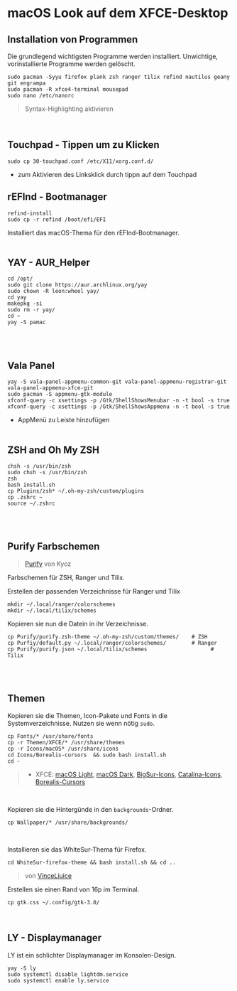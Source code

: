# macOS Look auf dem XFCE-Desktop <br />
## Installation von Programmen
Die grundlegend wichtigsten Programme werden installiert. Unwichtige, vorinstallierte Programme werden gelöscht.
```
sudo pacman -Syyu firefox plank zsh ranger tilix refind nautilus geany git engrampa
sudo pacman -R xfce4-terminal mousepad
sudo nano /etc/nanorc
```
> Syntax-Highlighting aktivieren 
<br />

## Touchpad - Tippen um zu Klicken
```
sudo cp 30-touchpad.conf /etc/X11/xorg.conf.d/
```
- zum Aktivieren des Linksklick durch tippn auf dem Touchpad <br />

## rEFInd - Bootmanager
```
refind-install
sudo cp -r refind /boot/efi/EFI
```
Installiert das macOS-Thema für den rEFInd-Bootmanager. <br /> <br />

## YAY - AUR_Helper
```
cd /opt/
sudo git clone https://aur.archlinux.org/yay
sudo chown -R leon:wheel yay/
cd yay
makepkg -si
sudo rm -r yay/
cd ~
yay -S pamac
``` 
<br /> <br />

## Vala Panel
```
yay -S vala-panel-appmenu-common-git vala-panel-appmenu-registrar-git vala-panel-appmenu-xfce-git
sudo pacman -S appmenu-gtk-module
xfconf-query -c xsettings -p /Gtk/ShellShowsMenubar -n -t bool -s true
xfconf-query -c xsettings -p /Gtk/ShellShowsAppmenu -n -t bool -s true
```
- AppMenü zu Leiste hinzufügen
<br /> <br />
## ZSH and Oh My ZSH
```
chsh -s /usr/bin/zsh
sudo chsh -s /usr/bin/zsh
zsh
bash install.sh
cp Plugins/zsh* ~/.oh-my-zsh/custom/plugins
cp .zshrc ~
source ~/.zshrc
```
<br /> <br />
## Purify Farbschemen
> [Purify](https://github.com/kyoz/purify0) von Kyoz

Farbschemen für ZSH, Ranger und Tilix.

Erstellen der passenden Verzeichnisse für Ranger und Tilix 
```
mkdir ~/.local/ranger/colorschemes
mkdir ~/.local/tilix/schemes
```

Kopieren sie nun die Datein in ihr Verzeichnisse.
```
cp Purify/purify.zsh-theme ~/.oh-my-zsh/custom/themes/	  # ZSH
cp Purfiy/default.py ~/.local/ranger/colorschemes/	  	  # Ranger
cp Purify/purify.json ~/.local/tilix/schemes			        # Tilix
```
<br /> <br />
## Themen
Kopieren sie die Themen, Icon-Pakete und Fonts in die Systemverzeichnisse. Nutzen sie wenn nötig `sudo`.
```
cp Fonts/* /usr/share/fonts
cp -r Themen/XFCE/* /usr/share/themes
cp -r Icons/macOS* /usr/share/icons
cd Icons/Borealis-cursors  && sudo bash install.sh
cd -
```
> - XFCE: [macOS Light](https://github.com/zayronxio/Mkosbigsur-gtk), [macOS Dark](https://github.com/B00merang-Project/macOS-Dark), [BigSur-Icons](https://github.com/zayronxio/Mkos-Big-Sur), [Catalina-Icons](https://github.com/zayronxio/Os-Catalina-icons), [Borealis-Cursors](https://github.com/alvatip/Borealis-cursors)
<br />

Kopieren sie die Hintergünde in den `backgrounds`-Ordner.
```
cp Wallpaper/* /usr/share/backgrounds/
```
<br />

Installieren sie das WhiteSur-Thema für Firefox.
```
cd WhiteSur-firefox-theme && bash install.sh && cd ..
```
> von [VinceLiuice](https://github.com/vinceliuice/WhiteSur-firefox-theme)

Erstellen sie einen Rand von 16p im Terminal.
```
cp gtk.css ~/.config/gtk-3.0/
```
<br />

## LY - Displaymanager
LY ist ein schlichter Displaymanager im Konsolen-Design.
```
yay -S ly
sudo systemctl disable lightdm.service
sudo systemctl enable ly.service
```
